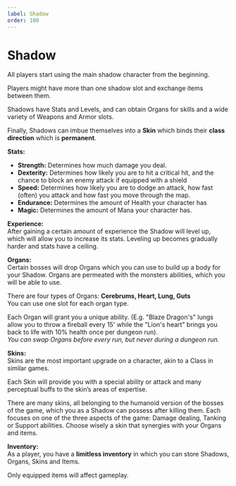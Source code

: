 ```yaml
---
label: Shadow
order: 100
---
```

# Shadow

All players start using the main shadow character from the beginning.

Players might have more than one shadow slot and exchange items between them.   

Shadows have Stats and Levels, and can obtain Organs for skills and a wide variety of Weapons and Armor slots. 

Finally, Shadows can imbue themselves into a **Skin** which binds their **class direction** which is **permanent**.

 **Stats:**

- **Strength:** Determines how much damage you deal.
- **Dexterity:** Determines how likely you are to hit a critical hit, and the chance to block an enemy attack if equipped with a shield
- **Speed:** Determines how likely you are to dodge an attack, how fast (often) you attack and how fast you move through the map.
- **Endurance:** Determines the amount of Health your character has
- **Magic:** Determines the amount of Mana your character has.

**Experience:**     
After gaining a certain amount of experience the Shadow will level up, which will allow you to increase its stats. Leveling up becomes gradually harder and stats have a ceiling.

**Organs:**   
Certain bosses will drop Organs which you can use to build up a body for your Shadow. Organs are permeated with the monsters abilities, which you will be able to use. 

There are four types of Organs: 
**Cerebrums, Heart, Lung, Guts**     
You can use one slot for each organ type. 

Each Organ will grant you a unique ability.  (E.g. "Blaze Dragon's" lungs allow you to throw a fireball every 15' while the "Lion's heart" brings you back to life with 10% health once per dungeon run).   
*You can swap Organs before every run, but never during a dungeon run.*


**Skins:**  
Skins are the most important upgrade on a character, akin to a Class in similar games. 

Each Skin will provide you with a special ability or attack and many perceptual buffs to the skin’s areas of expertise.

There are many skins, all belonging to the humanoid version of the bosses of the game, which you as a Shadow can possess after killing them. Each focuses on one of the three aspects of the game: Damage dealing, Tanking or Support abilities. Choose wisely a skin that synergies with your Organs and items.

**Inventory:**  
As a player, you have a **limitless inventory** in which you can store Shadows, Organs, Skins and Items. 

Only equipped items will affect gameplay.
